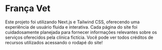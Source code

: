 # França Vet

Este projeto foi utilizando Next.js e Tailwind CSS, oferecendo uma experiência de usuário fluida e interativa.
Cada página do site foi cuidadosamente planejada para fornecer informações relevantes sobre os serviços 
oferecidos pela clínica fictícia. Você pode ver todos créditos de recursos utilizados acessando o rodapé do site!